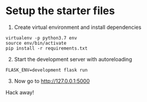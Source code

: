 # Setup the starter files

1. Create virtual environment and install dependencies

```
virtualenv -p python3.7 env
source env/bin/activate
pip install -r requirements.txt
```

2. Start the development server with autoreloading

```
FLASK_ENV=development flask run
```

3. Now go to http://127.0.0.1:5000

Hack away!